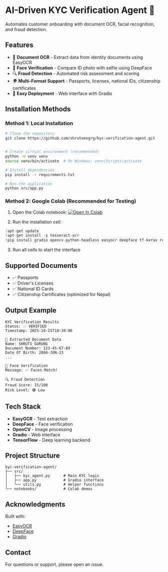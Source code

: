 # AI-Driven KYC Verification Agent 🔐

Automates customer onboarding with document OCR, facial recognition, and fraud detection.

## Features

- 📄 **Document OCR** - Extract data from identity documents using EasyOCR
- 👤 **Face Verification** - Compare ID photo with selfie using DeepFace
- 🔍 **Fraud Detection** - Automated risk assessment and scoring
- 🌍 **Multi-Format Support** - Passports, licenses, national IDs, citizenship certificates
- 🚀 **Easy Deployment** - Web interface with Gradio

## Installation Methods

### Method 1: Local Installation

```bash
# Clone the repository
git clone https://github.com/shruteeegrg/kyc-verification-agent.git


# Create virtual environment (recommended)
python -m venv venv
source venv/bin/activate  # On Windows: venv\Scripts\activate

# Install dependencies
pip install -r requirements.txt

# Run the application
python src/app.py
```

### Method 2: Google Colab (Recommended for Testing)

1. Open the Colab notebook: [![Open In Colab](https://colab.research.google.com/assets/colab-badge.svg)](https://colab.research.google.com/github/shruteeegrg/kyc-verification-agent/blob/main/notebooks/kyc_agent.ipynb)

2. Run the installation cell:
```python
!apt-get update
!apt-get install -y tesseract-ocr
!pip install gradio opencv-python-headless easyocr deepface tf-keras regex
```

3. Run all cells to start the interface

## Supported Documents

- ✅ Passports
- ✅ Driver's Licenses
- ✅ National ID Cards
- ✅ Citizenship Certificates (optimized for Nepal)

## Output Example

```
KYC Verification Results
Status: ✅ VERIFIED
Timestamp: 2025-10-25T10:30:00

📄 Extracted Document Data
Name: SHRUTI GURUNG
Document Number: 123-45-67-89
Date Of Birth: 2004-JUN-23
...

👤 Face Verification
Message: ✅ Faces Match!

🔍 Fraud Detection
Fraud Score: 15/100
Risk Level: 🟢 Low
```

## Tech Stack

- **EasyOCR** - Text extraction
- **DeepFace** - Face verification  
- **OpenCV** - Image processing
- **Gradio** - Web interface
- **TensorFlow** - Deep learning backend


## Project Structure

```
kyc-verification-agent/
├── src/
│   ├── kyc_agent.py      # Main KYC logic
│   ├── app.py            # Gradio interface
│   └── utils.py          # Helper functions          
└── notebooks/            # Colab demos
```

## Acknowledgments

Built with:
- [EasyOCR](https://github.com/JaidedAI/EasyOCR)
- [DeepFace](https://github.com/serengil/deepface)
- [Gradio](https://gradio.app/)

## Contact

For questions or support, please open an issue.